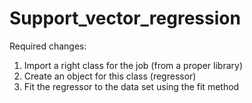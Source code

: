 # Support_vector_regression
Required changes:
1. Import a right class for the job (from a proper library)
2. Create an object for this class (regressor)
3. Fit the regressor to the data set using the fit method
